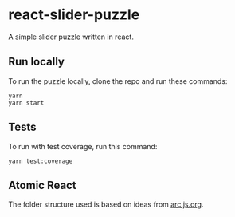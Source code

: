 # react-slider-puzzle

A simple slider puzzle written in react.

## Run locally

To run the puzzle locally, clone the repo and run these commands:
```
yarn
yarn start
```

## Tests

To run with test coverage, run this command:
```
yarn test:coverage
```

## Atomic React

The folder structure used is based on ideas from [arc.js.org](https://arc.js.org/).
